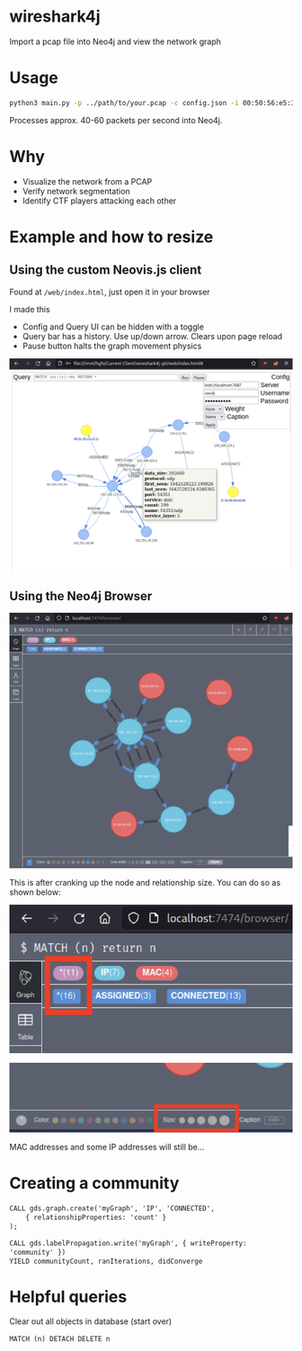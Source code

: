 # wireshark4j
Import a pcap file into Neo4j and view the network graph

# Usage

```bash
python3 main.py -p ../path/to/your.pcap -c config.json -i 00:50:56:e5:33:52
```

Processes approx. 40-60 packets per second into Neo4j.

# Why

 - Visualize the network from a PCAP
 - Verify network segmentation
 - Identify CTF players attacking each other

# Example and how to resize

## Using the custom Neovis.js client

Found at `/web/index.html`, just open it in your browser

I made this

 - Config and Query UI can be hidden with a toggle
 - Query bar has a history. Use up/down arrow. Clears upon page reload
 - Pause button halts the graph movement physics

![Preview](/screenshots/Screen%20Shot%202022-01-19%20at%203.02.39%20PM.png "Neovis.js client")

## Using the Neo4j Browser

![Preview](/screenshots/Screen%20Shot%202022-01-18%20at%204.51.56%20PM.png "Preview")

This is after cranking up the node and relationship size. You can do so as shown below:

![Click here](/screenshots/Screen%20Shot%202022-01-18%20at%204.52.05%20PM.png "Node and Edge labels")

![then here](/screenshots/Screen%20Shot%202022-01-18%20at%204.52.45%20PM.png "Edit size, color")

MAC addresses and some IP addresses will still be...

# Creating a community



```
CALL gds.graph.create('myGraph', 'IP', 'CONNECTED',
    { relationshipProperties: 'count' }
);
```


```
CALL gds.labelPropagation.write('myGraph', { writeProperty: 'community' })
YIELD communityCount, ranIterations, didConverge
```


# Helpful queries

Clear out all objects in database (start over)

```
MATCH (n) DETACH DELETE n
```
